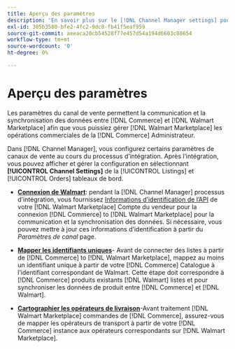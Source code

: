 ```yaml
---
title: Aperçu des paramètres
description: 'En savoir plus sur le [!DNL Channel Manager settings] pour configurer l’authentification et mapper les attributs de catalogue de produits et les opérateurs d’expédition requis pour coordonner les opérations de vente entre [!DNL Commerce] et le [!DNL Walmart Marketplace].'
exl-id: 305b3580-bfe2-4fc2-9dc8-fb41f5eaf959
source-git-commit: aeeaca20cb54528f77e457d54a194d6603c08654
workflow-type: tm+mt
source-wordcount: '0'
ht-degree: 0%

---
```



# Aperçu des paramètres

Les paramètres du canal de vente permettent la communication et la synchronisation des données entre [!DNL Commerce] et [!DNL Walmart Marketplace] afin que vous puissiez gérer [!DNL Walmart Marketplace] les opérations commerciales de la [!DNL Commerce] Administrateur.

Dans [!DNL Channel Manager], vous configurez certains paramètres de canaux de vente au cours du processus d’intégration. Après l’intégration, vous pouvez afficher et gérer la configuration en sélectionnant **[!UICONTROL Channel Settings]** de la [!UICONTROL Listings] et [!UICONTROL Orders] tableaux de bord.

* **[Connexion de Walmart](manage-wmt-connection.md)**: pendant la [!DNL Channel Manager] processus d’intégration, vous fournissez [Informations d’identification de l’API](walmart-requirements.md#generate-a-walmart-marketplace-production-api-key) de votre [!DNL Walmart Marketplace] Compte du vendeur pour la connexion [!DNL Commerce] to [!DNL Walmart Marketplace] pour la communication et la synchronisation des données. Si nécessaire, vous pouvez mettre à jour ces informations d’identification à partir du *Paramètres de canal* page.

* **[Mapper les identifiants uniques](map-catalog-attributes.md)**- Avant de connecter des listes à partir de [!DNL Commerce] to [!DNL Walmart Marketplace], mappez au moins un identifiant unique à partir de votre [!DNL Commerce] Catalogue à l’identifiant correspondant de Walmart. Cette étape doit correspondre à [!DNL Commerce] produits existants [!DNL Walmart] listes et pour synchroniser les données de produit entre [!DNL Commerce] et [!DNL Walmart].

* **[Cartographier les opérateurs de livraison](map-shipping-carriers.md)**-Avant traitement [!DNL Walmart Marketplace] commandes de [!DNL Commerce], assurez-vous de mapper les opérateurs de transport à partir de votre [!DNL Commerce] instance aux opérateurs correspondants sur [!DNL Walmart Marketplace].
